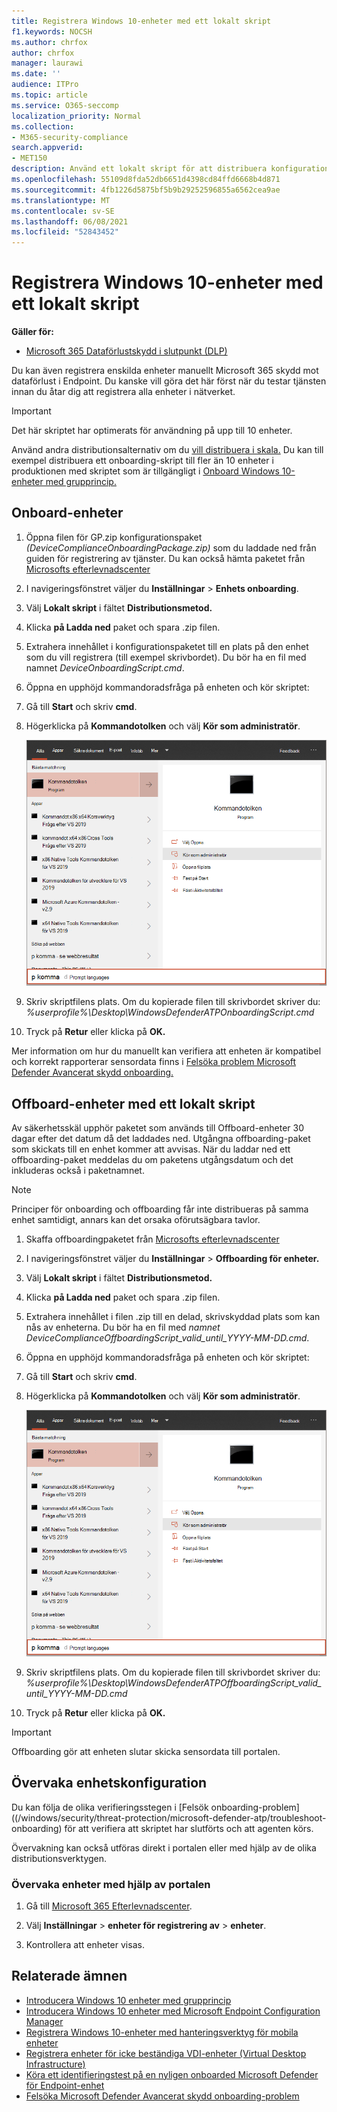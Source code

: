 ```yaml
---
title: Registrera Windows 10-enheter med ett lokalt skript
f1.keywords: NOCSH
ms.author: chrfox
author: chrfox
manager: laurawi
ms.date: ''
audience: ITPro
ms.topic: article
ms.service: O365-seccomp
localization_priority: Normal
ms.collection:
- M365-security-compliance
search.appverid:
- MET150
description: Använd ett lokalt skript för att distribuera konfigurationspaketet på enheter så att de introduceras till tjänsten.
ms.openlocfilehash: 55109d8fda52db6651d4398cd84ffd6668b4d871
ms.sourcegitcommit: 4fb1226d5875bf5b9b29252596855a6562cea9ae
ms.translationtype: MT
ms.contentlocale: sv-SE
ms.lasthandoff: 06/08/2021
ms.locfileid: "52843452"
---
```

# <a name="onboard-windows-10-devices-using-a-local-script"></a>Registrera Windows 10-enheter med ett lokalt skript

**Gäller för:**

- [Microsoft 365 Dataförlustskydd i slutpunkt (DLP)](./endpoint-dlp-learn-about.md)

Du kan även registrera enskilda enheter manuellt Microsoft 365 skydd mot dataförlust i Endpoint. Du kanske vill göra det här först när du testar tjänsten innan du åtar dig att registrera alla enheter i nätverket.

> [!IMPORTANT]
> Det här skriptet har optimerats för användning på upp till 10 enheter.
>
> Använd andra distributionsalternativ om du [vill distribuera i skala.](dlp-configure-endpoints.md) Du kan till exempel distribuera ett onboarding-skript till fler än 10 enheter i produktionen med skriptet som är tillgängligt i [Onboard Windows 10-enheter med grupprincip.](dlp-configure-endpoints-gp.md)

## <a name="onboard-devices"></a>Onboard-enheter
 
1.  Öppna filen för GP.zip konfigurationspaket *(DeviceComplianceOnboardingPackage.zip)* som du laddade ned från guiden för registrering av tjänster. Du kan också hämta paketet från [Microsofts efterlevnadscenter](https://compliance.microsoft.com)

2. I navigeringsfönstret väljer du **Inställningar**  >  **Enhets onboarding**.

3. Välj **Lokalt skript** i fältet **Distributionsmetod.**

4. Klicka **på Ladda ned** paket och spara .zip filen.
  
5. Extrahera innehållet i konfigurationspaketet till en plats på den enhet som du vill registrera (till exempel skrivbordet). Du bör ha en fil med namnet *DeviceOnboardingScript.cmd*.

6.  Öppna en upphöjd kommandoradsfråga på enheten och kör skriptet:

7.  Gå till **Start** och skriv **cmd**.

8.  Högerklicka på **Kommandotolken** och välj **Kör som administratör**.

    ![Start-menyn i ett fönster som pekar på Kör som administratör](../media/dlp-run-as-admin.png)

9.  Skriv skriptfilens plats. Om du kopierade filen till skrivbordet skriver du: *%userprofile%\Desktop\WindowsDefenderATPOnboardingScript.cmd*

10.  Tryck på **Retur** eller klicka på **OK.**

Mer information om hur du manuellt kan verifiera att enheten är kompatibel och korrekt rapporterar sensordata finns i [Felsöka problem Microsoft Defender Avancerat skydd onboarding.](/windows/security/threat-protection/microsoft-defender-atp/troubleshoot-onboarding)

## <a name="offboard-devices-using-a-local-script"></a>Offboard-enheter med ett lokalt skript
Av säkerhetsskäl upphör paketet som används till Offboard-enheter 30 dagar efter det datum då det laddades ned. Utgångna offboarding-paket som skickats till en enhet kommer att avvisas. När du laddar ned ett offboarding-paket meddelas du om paketens utgångsdatum och det inkluderas också i paketnamnet.

> [!NOTE]
> Principer för onboarding och offboarding får inte distribueras på samma enhet samtidigt, annars kan det orsaka oförutsägbara tavlor.

1. Skaffa offboardingpaketet från [Microsofts efterlevnadscenter](https://compliance.microsoft.com)

2. I navigeringsfönstret väljer du **Inställningar**  >  **Offboarding för enheter.**

3. Välj **Lokalt skript** i fältet **Distributionsmetod.**

4. Klicka **på Ladda ned** paket och spara .zip filen.

5. Extrahera innehållet i filen .zip till en delad, skrivskyddad plats som kan nås av enheterna. Du bör ha en fil med *namnet DeviceComplianceOffboardingScript_valid_until_YYYY-MM-DD.cmd*.

6.  Öppna en upphöjd kommandoradsfråga på enheten och kör skriptet:

7.  Gå till **Start** och skriv **cmd**.

8.  Högerklicka på **Kommandotolken** och välj **Kör som administratör**.

    ![Start-menyn i ett fönster som pekar på Kör som administratör](../media/dlp-run-as-admin.png)

9.  Skriv skriptfilens plats. Om du kopierade filen till skrivbordet skriver du: *%userprofile%\Desktop\WindowsDefenderATPOffboardingScript_valid_until_YYYY-MM-DD.cmd*

10.  Tryck på **Retur** eller klicka på **OK.**

> [!IMPORTANT]
> Offboarding gör att enheten slutar skicka sensordata till portalen.


## <a name="monitor-device-configuration"></a>Övervaka enhetskonfiguration
Du kan följa de olika verifieringsstegen i [Felsök onboarding-problem]((/windows/security/threat-protection/microsoft-defender-atp/troubleshoot-onboarding) för att verifiera att skriptet har slutförts och att agenten körs.

Övervakning kan också utföras direkt i portalen eller med hjälp av de olika distributionsverktygen.

### <a name="monitor-devices-using-the-portal"></a>Övervaka enheter med hjälp av portalen
1. Gå till [Microsoft 365 Efterlevnadscenter](https://compliance.microsoft.com).

2. Välj **Inställningar**  >  **enheter för registrering av**  >  **enheter**.

3. Kontrollera att enheter visas.


## <a name="related-topics"></a>Relaterade ämnen
- [Introducera Windows 10 enheter med grupprincip](dlp-configure-endpoints-gp.md)
- [Introducera Windows 10 enheter med Microsoft Endpoint Configuration Manager](dlp-configure-endpoints-sccm.md)
- [Registrera Windows 10-enheter med hanteringsverktyg för mobila enheter](dlp-configure-endpoints-mdm.md)
- [Registrera enheter för icke beständiga VDI-enheter (Virtual Desktop Infrastructure)](dlp-configure-endpoints-vdi.md)
- [Köra ett identifieringstest på en nyligen onboarded Microsoft Defender för Endpoint-enhet](/windows/security/threat-protection/microsoft-defender-atp/run-detection-test)
- [Felsöka Microsoft Defender Avancerat skydd onboarding-problem](/windows/security/threat-protection/microsoft-defender-atp/troubleshoot-onboarding)